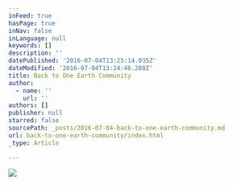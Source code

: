 ```yaml
---
inFeed: true
hasPage: true
inNav: false
inLanguage: null
keywords: []
description: ''
datePublished: '2016-07-04T13:25:14.035Z'
dateModified: '2016-07-04T13:24:46.288Z'
title: Back to One Earth Community
author:
  - name: ''
    url: ''
authors: []
publisher: null
starred: false
sourcePath: _posts/2016-07-04-back-to-one-earth-community.md
url: back-to-one-earth-community/index.html
_type: Article

---
```

![](https://the-grid-user-content.s3-us-west-2.amazonaws.com/abc71b4a-0b6b-426c-a229-7951fed7d806.png)